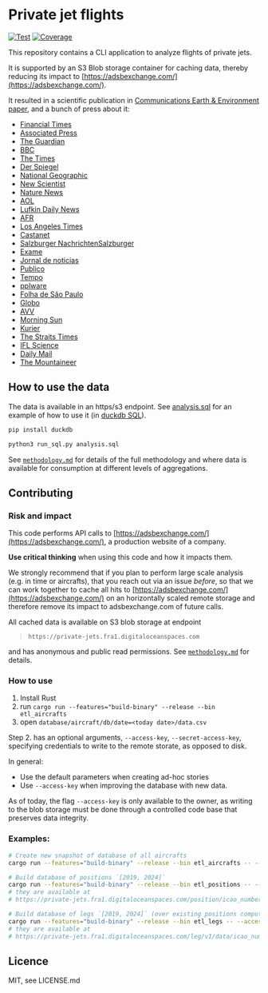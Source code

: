 # Private jet flights
[![Test](https://github.com/jorgecardleitao/private-jets/actions/workflows/test.yaml/badge.svg)](https://github.com/jorgecardleitao/private-jets/actions/workflows/test.yaml)
[![Coverage](https://codecov.io/gh/jorgecardleitao/private-jets/graph/badge.svg?token=DT7C376OKH)](https://codecov.io/gh/jorgecardleitao/private-jets)

This repository contains a CLI application to analyze flights of private jets.

It is supported by an S3 Blob storage container for caching data, thereby
reducing its impact to [https://adsbexchange.com/](https://adsbexchange.com/).

It resulted in a scientific publication in [Communications Earth & Environment paper](https://www.nature.com/articles/s43247-024-01775-z),
and a bunch of press about it:

* [Financial Times](https://www.ft.com/content/13a89ac6-6fa8-4e17-9ef2-698d20b657a7)
* [Associated Press](https://apnews.com/article/climate-change-private-jets-wealthy-carbon-pollution-0a2d1d2cd81906381953346bfdb879e8)
* [The Guardian](https://www.theguardian.com/world/2024/nov/07/used-like-taxis-soaring-private-jet-flights-drive-up-climate-heating-emissions)
* [BBC](https://www.bbc.com/news/articles/cx2lvq4el5vo)
* [The Times](https://www.thetimes.com/uk/environment/article/celebrity-private-jets-co2-emissions-5gmvgncrl)
* [Der Spiegel](https://www.spiegel.de/wissenschaft/natur/luftverkehr-und-umweltschutz-co2-ausstoss-durch-privatjets-steigt-deutlich-a-586077c4-cec1-4437-ac03-bb4c09d437bc)
* [National Geographic](https://www.nationalgeographic.com/environment/article/private-jet-flights-climate-change)
* [New Scientist](https://www.newscientist.com/article/2455196-carbon-emissions-from-private-jets-have-exploded-in-recent-years/)
* [Nature News](https://www.nature.com/articles/d41586-024-03687-6)
* [AOL](https://www.aol.com/ultra-rich-using-jets-taxis-163749747.html?guccounter=1)
* [Lufkin Daily News](https://lufkindailynews.com/anpa/us/carbon-pollution-from-high-flying-rich-in-private-jets-soars/article_ac190bb5-4f01-5d04-8f87-25bd49778d9a.html)
* [AFR](https://www.afr.com/companies/transport/private-jet-use-jumps-and-so-do-emissions-even-to-a-climate-summit-20241106-p5ko9s)
* [Los Angeles Times](https://www.latimes.com/environment/story/2024-11-07/co2-emissions-from-private-jets-are-skyrocketing)
* [Castanet](https://www.castanet.net/news/World/516129/Carbon-pollution-from-high-flying-rich-in-private-jets-soars)
* [Salzburger NachrichtenSalzburger](https://www.sn.at/wirtschaft/welt/co2-ausstoss-privatjets-168073786)
* [Exame](https://exame.com/mundo/por-que-o-uso-de-jatos-privados-aumenta-a-cada-ano-nos-eua/)
* [Jornal de noticias](https://www.jn.pt/2662184499/emissoes-anuais-de-dioxido-de-carbono-da-aviacao-privada-aumentaram-46-entre-2019-e-2023)
* [Publico](https://www.publico.pt/2024/11/07/azul/noticia/emissoes-co2-aviacao-privada-crescem-necessario-limitar-elite-rica-investigador-2110848)
* [Tempo](https://www.tempo.pt/noticias/ciencia/cientistas-avaliaram-a-contribuicao-da-aviacao-particular-no-aumento-de-dioxido-de-carbono-na-atmosfera.html)
* [pplware](https://pplware.sapo.pt/motores/emissoes-dos-jatos-privados-aumentaram-quase-50-nesta-decada/)
* [Folha de São Paulo](https://www1.folha.uol.com.br/mercado/2024/11/emissoes-de-carbono-por-jatinhos-crescem-quase-50-em-4-anos-incluindo-viagens-para-eventos-sobre-clima.shtml)
* [Globo](https://gq.globo.com/um-so-planeta/noticia/2024/11/poluicao-causada-jatinhos-particulares-cresceu-quase-50percent-em-4-anos.ghtml)
* [AVV](https://avv.pt/os-jatos-particulares-emitem-tanto-co2-em-uma-hora-quanto-uma-pessoa-em-toda-a-sua-vida/)
* [Morning Sun](https://www.morningsun.net/stories/carbon-pollution-from-high-flying-rich-in-private-jets-soars,161703)
* [Kurier](https://kurier.at/wirtschaft/privatjet-flugzeug-fliegen-co2-ausstoss-klimawandel/402972225)
* [The Straits Times](https://www.straitstimes.com/world/europe/private-jet-carbon-emissions-soar-46-study-shows)
* [IFL Science](https://www.iflscience.com/private-jet-carbon-emissions-surge-by-46-percent-in-just-four-years-76695)
* [Daily Mail](https://www.dailymail.co.uk/sciencetech/article-14054663/Carbon-emissions-private-jets-increased.html)
* [The Mountaineer](https://www.themountaineer.com/news/national/private-jet-carbon-emissions-soar-46-study/article_07d110ba-5e51-5e9c-81da-3d24d6e57e3a.html)

## How to use the data

The data is available in an https/s3 endpoint. See [analysis.sql](./analysis.sql) for an example of how to use it (in [duckdb SQL](https://duckdb.org/docs/sql/introduction.html)).

```bash
pip install duckdb

python3 run_sql.py analysis.sql
```

See [`methodology.md`](./methodology.md) for details of the full methodology and where data is available for consumption at different levels
of aggregations.

## Contributing

### Risk and impact

This code performs API calls to [https://adsbexchange.com/](https://adsbexchange.com/),
a production website of a company.

**Use critical thinking** when using this code and how it impacts them.

We strongly recommend that if you plan to perform large scale analysis (e.g. in time or aircrafts),
that you reach out via an issue _before_, so that we can work together
to cache all hits to [https://adsbexchange.com/](https://adsbexchange.com/)
on an horizontally scaled remote storage and therefore remove its impact to adsbexchange.com
of future calls.

All cached data is available on S3 blob storage at endpoint

> `https://private-jets.fra1.digitaloceanspaces.com`

and has anonymous and public read permissions. See [`methodology.md`](./methodology.md) for details.

### How to use

1. Install Rust
2. run `cargo run --features="build-binary" --release --bin etl_aircrafts`
3. open `database/aircraft/db/date=<today date>/data.csv`

Step 2. has an optional arguments, `--access-key`, `--secret-access-key`, specifying
credentials to write to the remote storate, as opposed to disk.

In general:

* Use the default parameters when creating ad-hoc stories
* Use `--access-key` when improving the database with new data.

As of today, the flag `--access-key` is only available to the owner,
as writing to the blob storage must be done through a controlled code base that preserves data integrity.

### Examples:

```bash
# Create new snapshot of database of all aircrafts
cargo run --features="build-binary" --release --bin etl_aircrafts -- --access-key=DO00AUDGL32QLFKV8CEP --secret-access-key=$(cat secrets.txt)

# Build database of positions `[2019, 2024]`
cargo run --features="build-binary" --release --bin etl_positions -- --access-key=DO00AUDGL32QLFKV8CEP --secret-access-key=$(cat secrets.txt)
# they are available at
# https://private-jets.fra1.digitaloceanspaces.com/position/icao_number={icao}/month={year}-{month}/data.json

# Build database of legs `[2019, 2024]` (over existing positions computed by `etl_positions`)
cargo run --features="build-binary" --release --bin etl_legs -- --access-key=DO00AUDGL32QLFKV8CEP --secret-access-key=$(cat secrets.txt)
# they are available at
# https://private-jets.fra1.digitaloceanspaces.com/leg/v1/data/icao_number={icao}/month={year}-{month}/data.csv
```

## Licence

MIT, see LICENSE.md
